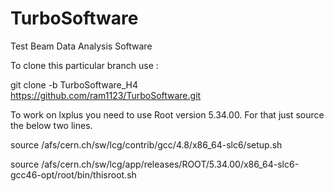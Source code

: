 TurboSoftware
=============

Test Beam Data Analysis Software

To clone this particular branch use :

git clone -b TurboSoftware_H4 https://github.com/ram1123/TurboSoftware.git

To work on lxplus you need to use Root version 5.34.00. For that just source the below two lines.

source /afs/cern.ch/sw/lcg/contrib/gcc/4.8/x86_64-slc6/setup.sh

source /afs/cern.ch/sw/lcg/app/releases/ROOT/5.34.00/x86_64-slc6-gcc46-opt/root/bin/thisroot.sh

